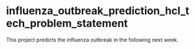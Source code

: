# influenza_outbreak_prediction_hcl_tech_problem_statement
 This project predicts the influenza outbreak in the following next week.
